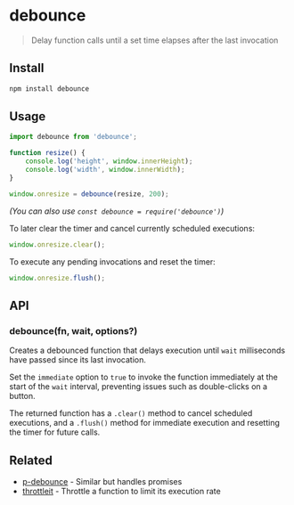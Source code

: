 # debounce

> Delay function calls until a set time elapses after the last invocation

## Install

```sh
npm install debounce
```

## Usage

```js
import debounce from 'debounce';

function resize() {
	console.log('height', window.innerHeight);
	console.log('width', window.innerWidth);
}

window.onresize = debounce(resize, 200);
```

*(You can also use `const debounce = require('debounce')`)*

To later clear the timer and cancel currently scheduled executions:

```js
window.onresize.clear();
```

To execute any pending invocations and reset the timer:

```js
window.onresize.flush();
```

## API

### debounce(fn, wait, options?)

Creates a debounced function that delays execution until `wait` milliseconds have passed since its last invocation.

Set the `immediate` option to `true` to invoke the function immediately at the start of the `wait` interval, preventing issues such as double-clicks on a button.

The returned function has a `.clear()` method to cancel scheduled executions, and a `.flush()` method for immediate execution and resetting the timer for future calls.

## Related

- [p-debounce](https://github.com/sindresorhus/p-debounce) - Similar but handles promises
- [throttleit](https://github.com/sindresorhus/throttleit) - Throttle a function to limit its execution rate
